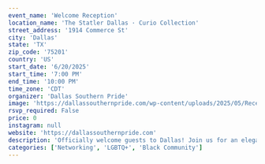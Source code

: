 ```yaml
---
event_name: 'Welcome Reception'
location_name: 'The Statler Dallas · Curio Collection'
street_address: '1914 Commerce St'
city: 'Dallas'
state: 'TX'
zip_code: '75201'
country: 'US'
start_date: '6/20/2025'
start_time: '7:00 PM'
end_time: '10:00 PM'
time_zone: 'CDT'
organizer: 'Dallas Southern Pride'
image: 'https://dallassouthernpride.com/wp-content/uploads/2025/05/Reception-Flyer.png'
rsvp_required: False
price: 0
instagram: null
website: 'https://dallassouthernpride.com'
description: 'Officially welcome guests to Dallas! Join us for an elegant reception with music, cocktails, and lite bites. A perfect start to your Friday night and a chance to connect before the parties begin.'
categories: ['Networking', 'LGBTQ+', 'Black Community']
---
```

